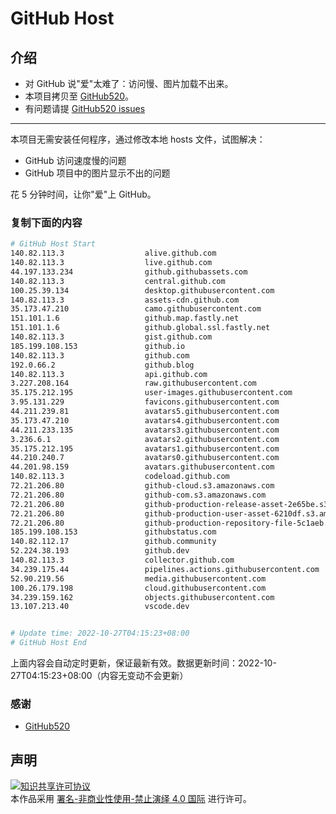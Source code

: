 # GitHub Host
## 介绍
- 对 GitHub 说"爱"太难了：访问慢、图片加载不出来。
- 本项目拷贝至 [GitHub520](https://github.com/521xueweihan/GitHub520)。
- 有问题请提 [GitHub520 issues](https://github.com/521xueweihan/GitHub520/issues/new)

---

本项目无需安装任何程序，通过修改本地 hosts 文件，试图解决：
- GitHub 访问速度慢的问题
- GitHub 项目中的图片显示不出的问题

花 5 分钟时间，让你"爱"上 GitHub。

### 复制下面的内容
```bash
# GitHub Host Start
140.82.113.3                  alive.github.com
140.82.113.3                  live.github.com
44.197.133.234                github.githubassets.com
140.82.113.3                  central.github.com
100.25.39.134                 desktop.githubusercontent.com
140.82.113.3                  assets-cdn.github.com
35.173.47.210                 camo.githubusercontent.com
151.101.1.6                   github.map.fastly.net
151.101.1.6                   github.global.ssl.fastly.net
140.82.113.3                  gist.github.com
185.199.108.153               github.io
140.82.113.3                  github.com
192.0.66.2                    github.blog
140.82.113.3                  api.github.com
3.227.208.164                 raw.githubusercontent.com
35.175.212.195                user-images.githubusercontent.com
3.95.131.229                  favicons.githubusercontent.com
44.211.239.81                 avatars5.githubusercontent.com
35.173.47.210                 avatars4.githubusercontent.com
44.211.233.135                avatars3.githubusercontent.com
3.236.6.1                     avatars2.githubusercontent.com
35.175.212.195                avatars1.githubusercontent.com
44.210.240.7                  avatars0.githubusercontent.com
44.201.98.159                 avatars.githubusercontent.com
140.82.113.3                  codeload.github.com
72.21.206.80                  github-cloud.s3.amazonaws.com
72.21.206.80                  github-com.s3.amazonaws.com
72.21.206.80                  github-production-release-asset-2e65be.s3.amazonaws.com
72.21.206.80                  github-production-user-asset-6210df.s3.amazonaws.com
72.21.206.80                  github-production-repository-file-5c1aeb.s3.amazonaws.com
185.199.108.153               githubstatus.com
140.82.112.17                 github.community
52.224.38.193                 github.dev
140.82.113.3                  collector.github.com
34.239.175.44                 pipelines.actions.githubusercontent.com
52.90.219.56                  media.githubusercontent.com
100.26.179.198                cloud.githubusercontent.com
34.239.159.162                objects.githubusercontent.com
13.107.213.40                 vscode.dev


# Update time: 2022-10-27T04:15:23+08:00
# GitHub Host End

```
上面内容会自动定时更新，保证最新有效。数据更新时间：2022-10-27T04:15:23+08:00（内容无变动不会更新）

### 感谢

- [GitHub520](https://github.com/521xueweihan/GitHub520)

## 声明
<a rel="license" href="https://creativecommons.org/licenses/by-nc-nd/4.0/deed.zh"><img alt="知识共享许可协议" style="border-width: 0" src="https://licensebuttons.net/l/by-nc-nd/4.0/88x31.png"></a><br>本作品采用 <a rel="license" href="https://creativecommons.org/licenses/by-nc-nd/4.0/deed.zh">署名-非商业性使用-禁止演绎 4.0 国际</a> 进行许可。